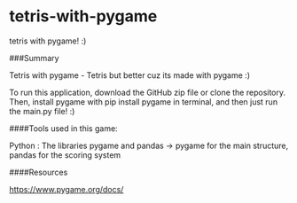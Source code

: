 # tetris-with-pygame
tetris with pygame! :)

###Summary

Tetris with pygame - Tetris but better cuz its made with pygame :)

To run this application, download the GitHub zip file or clone the repository. Then, install pygame with pip install pygame in terminal, and then just run the main.py file! :)

####Tools used in this game:

Python : The libraries pygame and pandas -> pygame for the main structure, pandas for the scoring system

####Resources

https://www.pygame.org/docs/
